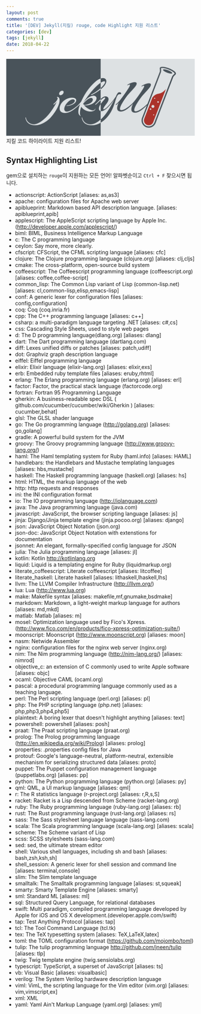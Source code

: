 ```yaml
---
layout: post
comments: true
title: '[DEV] Jekyll(지킬) rouge, code Highlight 지원 리스트'
categories: [dev]
tags: [jekyll]
date: 2018-04-22
---
```

![headerimg](/assets/img/subcate/jekyll-head.png)
지킬 코드 하이라이트 지원 리스트!

## Syntax Highlighting List

gem으로 설치하는 `rouge`이 지원하는 모든 언어!
알파벳순이고 `Ctrl + F` 찾으시면 됩니다.

- actionscript: ActionScript [aliases: as,as3]
- apache: configuration files for Apache web server
- apiblueprint: Markdown based API description language. [aliases: apiblueprint,apib]
- applescript: The AppleScript scripting language by Apple Inc. (http://developer.apple.com/applescript/)
- biml: BIML, Business Intelligence Markup Language
- c: The C programming language
- ceylon: Say more, more clearly.
- cfscript: CFScript, the CFML scripting language [aliases: cfc]
- clojure: The Clojure programming language (clojure.org) [aliases: clj,cljs]
- cmake: The cross-platform, open-source build system
- coffeescript: The Coffeescript programming language (coffeescript.org) [aliases: coffee,coffee-script]
- common_lisp: The Common Lisp variant of Lisp (common-lisp.net) [aliases: cl,common-lisp,elisp,emacs-lisp]
- conf: A generic lexer for configuration files [aliases: config,configuration]
- coq: Coq (coq.inria.fr)
- cpp: The C++ programming language [aliases: c++]
- csharp: a multi-paradigm language targeting .NET [aliases: c#,cs]
- css: Cascading Style Sheets, used to style web pages
- d: The D programming language(dlang.org) [aliases: dlang]
- dart: The Dart programming language (dartlang.com)
- diff: Lexes unified diffs or patches [aliases: patch,udiff]
- dot: Graphviz graph description language
- eiffel: Eiffel programming language
- elixir: Elixir language (elixir-lang.org) [aliases: elixir,exs]
- erb: Embedded ruby template files [aliases: eruby,rhtml]
- erlang: The Erlang programming language (erlang.org) [aliases: erl]
- factor: Factor, the practical stack language (factorcode.org)
- fortran: Fortran 95 Programming Language
- gherkin: A business-readable spec DSL ( github.com/cucumber/cucumber/wiki/Gherkin ) [aliases: cucumber,behat]
- glsl: The GLSL shader language
- go: The Go programming language (http://golang.org) [aliases: go,golang]
- gradle: A powerful build system for the JVM
- groovy: The Groovy programming language (http://www.groovy-lang.org/)
- haml: The Haml templating system for Ruby (haml.info) [aliases: HAML]
- handlebars: the Handlebars and Mustache templating languages [aliases: hbs,mustache]
- haskell: The Haskell programming language (haskell.org) [aliases: hs]
- html: HTML, the markup language of the web
- http: http requests and responses
- ini: the INI configuration format
- io: The IO programming language (http://iolanguage.com)
- java: The Java programming language (java.com)
- javascript: JavaScript, the browser scripting language [aliases: js]
- jinja: Django/Jinja template engine (jinja.pocoo.org) [aliases: django]
- json: JavaScript Object Notation (json.org)
- json-doc: JavaScript Object Notation with extenstions for documentation
- jsonnet: An elegant, formally-specified config language for JSON
- julia: The Julia programming language [aliases: jl]
- kotlin: Kotlin http://kotlinlang.org
- liquid: Liquid is a templating engine for Ruby (liquidmarkup.org)
- literate_coffeescript: Literate coffeescript [aliases: litcoffee]
- literate_haskell: Literate haskell [aliases: lithaskell,lhaskell,lhs]
- llvm: The LLVM Compiler Infrastructure (http://llvm.org/)
- lua: Lua (http://www.lua.org)
- make: Makefile syntax [aliases: makefile,mf,gnumake,bsdmake]
- markdown: Markdown, a light-weight markup language for authors [aliases: md,mkd]
- matlab: Matlab [aliases: m]
- mosel: Optimization language used by Fico's Xpress. (http://www.fico.com/en/products/fico-xpress-optimization-suite/)
- moonscript: Moonscript (http://www.moonscript.org) [aliases: moon]
- nasm: Netwide Assembler
- nginx: configuration files for the nginx web server (nginx.org)
- nim: The Nim programming language (http://nim-lang.org/) [aliases: nimrod]
- objective_c: an extension of C commonly used to write Apple software [aliases: objc]
- ocaml: Objective CAML (ocaml.org)
- pascal: a procedural programming language commonly used as a teaching language.
- perl: The Perl scripting language (perl.org) [aliases: pl]
- php: The PHP scripting language (php.net) [aliases: php,php3,php4,php5]
- plaintext: A boring lexer that doesn't highlight anything [aliases: text]
- powershell: powershell [aliases: posh]
- praat: The Praat scripting language (praat.org)
- prolog: The Prolog programming language (http://en.wikipedia.org/wiki/Prolog) [aliases: prolog]
- properties: .properties config files for Java
- protouf: Google's language-neutral, platform-neutral, extensible mechanism for serializing structured data [aliases: proto]
- puppet: The Puppet configuration management language (puppetlabs.org) [aliases: pp]
- python: The Python programming language (python.org) [aliases: py]
- qml: QML, a UI markup language [aliases: qml]
- r: The R statistics language (r-project.org) [aliases: r,R,s,S]
- racket: Racket is a Lisp descended from Scheme (racket-lang.org)
- ruby: The Ruby programming language (ruby-lang.org) [aliases: rb]
- rust: The Rust programming language (rust-lang.org) [aliases: rs]
- sass: The Sass stylesheet language language (sass-lang.com)
- scala: The Scala programming language (scala-lang.org) [aliases: scala]
- scheme: The Scheme variant of Lisp
- scss: SCSS stylesheets (sass-lang.com)
- sed: sed, the ultimate stream editor
- shell: Various shell languages, including sh and bash [aliases: bash,zsh,ksh,sh]
- shell_session: A generic lexer for shell session and command line [aliases: terminal,console]
- slim: The Slim template language
- smalltalk: The Smalltalk programming language [aliases: st,squeak]
- smarty: Smarty Template Engine [aliases: smarty]
- sml: Standard ML [aliases: ml]
- sql: Structured Query Language, for relational databases
- swift: Multi paradigm, compiled programming language developed by Apple for iOS and OS X development.(developer.apple.com/swift)
- tap: Test Anything Protocol [aliases: tap]
- tcl: The Tool Command Language (tcl.tk)
- tex: The TeX typesetting system [aliases: TeX,LaTeX,latex]
- toml: the TOML configuration format (https://github.com/mojombo/toml)
- tulip: The tulip programming language http://github.com/jneen/tulip [aliases: tlp]
- twig: Twig template engine (twig.sensiolabs.org)
- typescript: TypeScript, a superset of JavaScript [aliases: ts]
- vb: Visual Basic [aliases: visualbasic]
- verilog: The System Verilog hardware description language
- viml: VimL, the scripting language for the Vim editor (vim.org) [aliases: vim,vimscript,ex]
- xml: XML
- yaml: Yaml Ain't Markup Language (yaml.org) [aliases: yml]